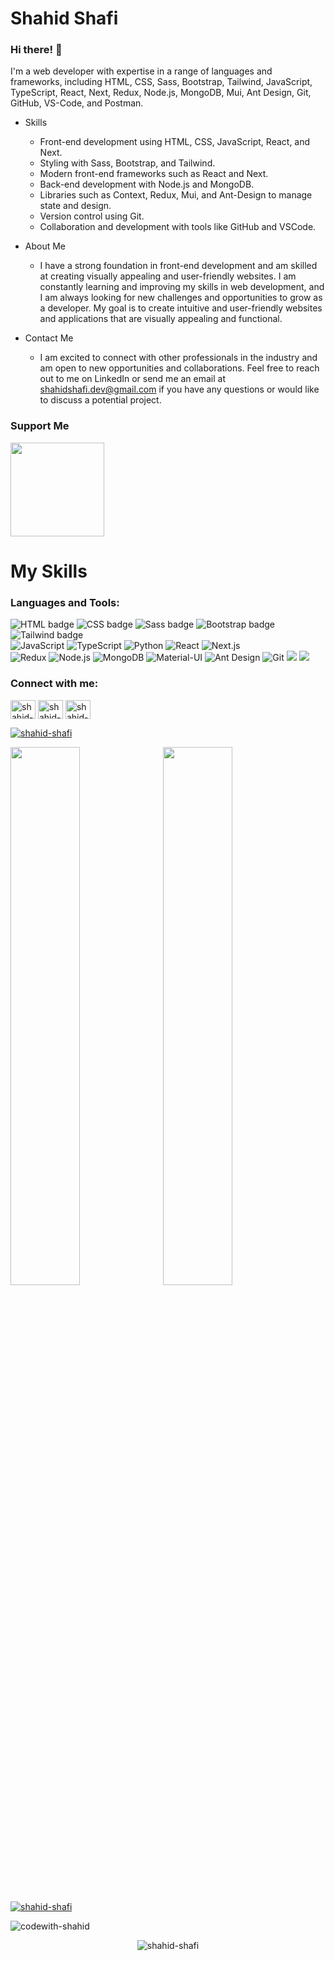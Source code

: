 
# **Shahid Shafi**
<h3>Hi there! 👋</h1>
I'm a web developer with expertise in a range of languages and frameworks, 
including HTML, CSS, Sass, Bootstrap, Tailwind, JavaScript, TypeScript, React, Next, Redux, Node.js, MongoDB,
 Mui, Ant Design, Git, GitHub, VS-Code, and Postman.
 
* Skills
  * Front-end development using HTML, CSS, JavaScript, React, and Next.
  * Styling with Sass, Bootstrap, and Tailwind.
  * Modern front-end frameworks such as React and Next.
  * Back-end development with Node.js and MongoDB.
  * Libraries such as Context, Redux, Mui, and Ant-Design to manage state and design.
  * Version control using Git.
  * Collaboration and development with tools like GitHub and VSCode.

* About Me
  * I have a strong foundation in front-end development and am skilled at creating visually appealing and user-friendly websites. I am constantly learning and improving my skills in web development, and I am always looking for new challenges and opportunities to grow as a developer. My goal is to create intuitive and user-friendly websites and applications that are visually appealing and functional.

* Contact Me
  * I am excited to connect with other professionals in the industry and am open to new opportunities and collaborations. Feel free to reach out to me on LinkedIn or send me an email at shahidshafi.dev@gmail.com if you have any questions or would like to discuss a potential project.

### Support Me

<a href="https://ko-fi.com/shahid_dev"><img src="https://cdn.buymeacoffee.com/buttons/v2/default-yellow.png" width="150" /></a>

# My Skills 
<h3 align="left">Languages and Tools:</h3>
<div align="left">
 <div>
        <img src="https://img.shields.io/badge/-HTML-E34F26?style=flat&logo=html5&logoColor=white" alt="HTML badge" />
        <img src="https://img.shields.io/badge/-CSS-1572B6?style=flat&logo=css3&logoColor=white" alt="CSS badge" />
        <img src="https://img.shields.io/badge/-Sass-CC6699?style=flat&logo=sass&logoColor=white" alt="Sass badge" />
        <img src="https://img.shields.io/badge/-Bootstrap-563D7C?style=flat&logo=bootstrap&logoColor=white" alt="Bootstrap badge" />
        <img src="https://img.shields.io/badge/-Tailwind-38B2AC?style=flat&logo=tailwind-css&logoColor=white" alt="Tailwind badge" />
 </div>
  <div>
        <img src="https://img.shields.io/badge/-JavaScript-F7DF1E?style=flat&logo=javascript&logoColor=black" alt="JavaScript">
        <img src="https://img.shields.io/badge/-TypeScript-3178C6?style=flat&logo=typescript&logoColor=white" alt="TypeScript">
        <img src="https://img.shields.io/badge/-Python-3776AB?style=flat&logo=python&logoColor=white" alt="Python">
        <img src="https://img.shields.io/badge/-React-61DAFB?style=flat&logo=react&logoColor=black" alt="React">
        <img src="https://img.shields.io/badge/-Next.js-000000?style=flat&logo=next-dot-js&logoColor=white" alt="Next.js">
  </div>
  <div>
        <img src="https://img.shields.io/badge/-Redux-764ABC?style=flat&logo=redux&logoColor=white" alt="Redux">
        <img src="https://img.shields.io/badge/-Node.js-339933?style=flat&logo=node-dot-js&logoColor=white" alt="Node.js">
        <img src="https://img.shields.io/badge/-MongoDB-47A248?style=flat&logo=mongodb&logoColor=white" alt="MongoDB">
        <img src="https://img.shields.io/badge/-Material--UI-0081CB?style=flat&logo=material-ui&logoColor=white" alt="Material-UI">
        <img src="https://img.shields.io/badge/-Ant%20Design-0170FE?style=flat&logo=ant-design&logoColor=white" alt="Ant Design">
        <img src="https://img.shields.io/badge/-Git-F05032?style=flat&logo=git&logoColor=white" alt="Git">
        <img src="https://img.shields.io/badge/-VSCode-007ACC?style=flat&logo=visual-studio-code&logoColor=white">
        <img src="https://img.shields.io/badge/-Postman-FF6C37?style=flat&logo=postman&logoColor=white">
  <div>
</div>
  
<h3 align="left">Connect with me:</h3>
<p align="left">
<a href="https://twitter.com/codewith_shahid" target="blank"><img align="center" src="https://raw.githubusercontent.com/rahuldkjain/github-profile-readme-generator/master/src/images/icons/Social/twitter.svg" alt="shahid-shafi" height="30" width="40" /></a>
<a href="https://linkedin.com/in/shahid-shafi" target="blank"><img align="center" src="https://raw.githubusercontent.com/rahuldkjain/github-profile-readme-generator/master/src/images/icons/Social/linked-in-alt.svg" alt="shahid-shafi" height="30" width="40" /></a>
<a href="https://instagram.com/shahid-shafi" target="blank"><img align="center" src="https://raw.githubusercontent.com/rahuldkjain/github-profile-readme-generator/master/src/images/icons/Social/instagram.svg" alt="shahid-shafi" height="30" width="40" /></a>
 
<p align="left"> <a href="https://twitter.com/codewith_shahid" target="blank"><img src="https://img.shields.io/twitter/follow/shahid-shafi?logo=twitter&style=for-the-badge" alt="shahid-shafi" /></a> </p>
</p>

<p><img  align="left" width="47%" src="https://github-readme-stats.vercel.app/api?username=shahid-shafi&show_icons=true&theme=radical"/></p>
<p>&nbsp;<img  align="center" width="47%" src="https://github-readme-stats.vercel.app/api/top-langs/?username=shahid-shafi&layout=compact&theme=radical"/></p>

<p align="left"> <a href="https://github.com/ryo-ma/github-profile-trophy"><img src="https://github-profile-trophy.vercel.app/?username=shahid-shafi" alt="shahid-shafi" /></a> </p>

<p align="left"><img src="https://github-readme-streak-stats.herokuapp.com/?user=shahid-shafi&" alt="codewith-shahid" /></p>
<p align="center"> <img src="https://komarev.com/ghpvc/?username=shahid-shafi&label=Profile%20views&color=0e75b6&style=flat" alt="shahid-shafi" /> </p>
